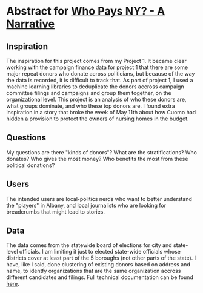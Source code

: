 # Abstract for [Who Pays NY? - A Narrative](https://rawild.github.io/InteractiveDataVis-Portfolio/project_2/public/)

## Inspiration
The inspiration for this project comes from my Project 1. It became clear working with the campaign finance data for project 1 that there are some major repeat donors who donate across politicians, but because of the way the data is recorded, it is difficult to track that.  As part of project 1, I used a machine learning libraries to deduplicate the donors accross campaign committee filings and campaigns and group them together, on the organizational level. This project is an analysis of who these donors are, what groups dominate, and who these top donors are. I found extra inspiration in a story that broke the week of May 11th about how Cuomo had hidden a provision to protect the owners of nursing homes in the budget.

## Questions
My questions are there "kinds of donors"? What are the stratifications? Who donates? Who gives the most money? Who benefits the most from these political donations?

## Users
The intended users are local-politics nerds who want to better understand the "players" in Albany, and local journalists who are looking for breadcrumbs that might lead to stories. 

## Data
The data comes from the statewide board of elections for city and state-level officials. I am limiting it just to elected state-wide officials whose districts cover at least part of the 5 boroughs (not other parts of the state). I have, like I said, done clustering of existing donors based on address and name, to identfy organizations that are the same organization accross different candidates and filings. Full technical documentation can be found <a href="../project_1/Technical_Documentation.md">here</a>.
